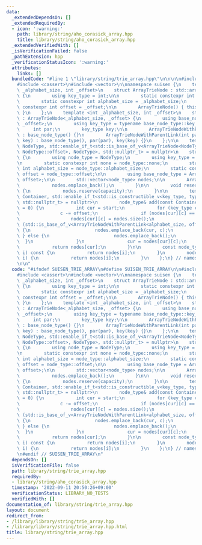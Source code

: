 ```yaml
---
data:
  _extendedDependsOn: []
  _extendedRequiredBy:
  - icon: ':warning:'
    path: library/string/aho_corasick_array.hpp
    title: library/string/aho_corasick_array.hpp
  _extendedVerifiedWith: []
  _isVerificationFailed: false
  _pathExtension: hpp
  _verificationStatusIcon: ':warning:'
  attributes:
    links: []
  bundledCode: "#line 1 \"library/string/trie_array.hpp\"\n\n\n\n#include <array>\n\
    #include <cassert>\n#include <vector>\n\nnamespace suisen {\n    template <int\
    \ _alphabet_size, int _offset>\n    struct ArrayTrieNode : std::array<int, _alphabet_size>\
    \ {\n        using key_type = int;\n\n        static constexpr int none = -1;\n\
    \        static constexpr int alphabet_size = _alphabet_size;\n        static\
    \ constexpr int offset = _offset;\n\n        ArrayTrieNode() { this->fill(none);\
    \ }\n    };\n    template <int _alphabet_size, int _offset>\n    struct ArrayTrieNodeWithParentLink\
    \ : ArrayTrieNode<_alphabet_size, _offset> {\n        using base_node_type = ArrayTrieNode<_alphabet_size,\
    \ _offset>;\n        using key_type = typename base_node_type::key_type;\n   \
    \     int par;\n        key_type key;\n\n        ArrayTrieNodeWithParentLink()\
    \ : base_node_type() {}\n        ArrayTrieNodeWithParentLink(int par, const key_type&\
    \ key) : base_node_type(), par(par), key(key) {}\n    };\n\n    template <typename\
    \ NodeType, std::enable_if_t<std::is_base_of_v<ArrayTrieNode<NodeType::alphabet_size,\
    \ NodeType::offset>, NodeType>, std::nullptr_t> = nullptr>\n    struct ArrayTrie\
    \ {\n        using node_type = NodeType;\n        using key_type = typename node_type::key_type;\n\
    \n        static constexpr int none = node_type::none;\n        static constexpr\
    \ int alphabet_size = node_type::alphabet_size;\n        static constexpr int\
    \ offset = node_type::offset;\n\n        using base_node_type = ArrayTrieNode<alphabet_size,\
    \ offset>;\n\n        std::vector<node_type> nodes;\n\n        ArrayTrie() {\n\
    \            nodes.emplace_back();\n        }\n\n        void reserve(int capacity)\
    \ {\n            nodes.reserve(capacity);\n        }\n\n        template <typename\
    \ Container, std::enable_if_t<std::is_constructible_v<key_type, typename Container::value_type>,\
    \ std::nullptr_t> = nullptr>\n        node_type& add(const Container& s, int start\
    \ = 0) {\n            int cur = start;\n            for (key_type c : s) {\n \
    \               c -= offset;\n                if (nodes[cur][c] == none) {\n \
    \                   nodes[cur][c] = nodes.size();\n                    if constexpr\
    \ (std::is_base_of_v<ArrayTrieNodeWithParentLink<alphabet_size, offset>, node_type>)\
    \ {\n                        nodes.emplace_back(cur, c);\n                   \
    \ } else {\n                        nodes.emplace_back();\n                  \
    \  }\n                }\n                cur = nodes[cur][c];\n            }\n\
    \            return nodes[cur];\n        }\n\n        const node_type& operator[](int\
    \ i) const {\n            return nodes[i];\n        }\n        node_type& operator[](int\
    \ i) {\n            return nodes[i];\n        }\n    };\n} // namespace suisen\n\
    \n\n"
  code: "#ifndef SUISEN_TRIE_ARRAY\n#define SUISEN_TRIE_ARRAY\n\n#include <array>\n\
    #include <cassert>\n#include <vector>\n\nnamespace suisen {\n    template <int\
    \ _alphabet_size, int _offset>\n    struct ArrayTrieNode : std::array<int, _alphabet_size>\
    \ {\n        using key_type = int;\n\n        static constexpr int none = -1;\n\
    \        static constexpr int alphabet_size = _alphabet_size;\n        static\
    \ constexpr int offset = _offset;\n\n        ArrayTrieNode() { this->fill(none);\
    \ }\n    };\n    template <int _alphabet_size, int _offset>\n    struct ArrayTrieNodeWithParentLink\
    \ : ArrayTrieNode<_alphabet_size, _offset> {\n        using base_node_type = ArrayTrieNode<_alphabet_size,\
    \ _offset>;\n        using key_type = typename base_node_type::key_type;\n   \
    \     int par;\n        key_type key;\n\n        ArrayTrieNodeWithParentLink()\
    \ : base_node_type() {}\n        ArrayTrieNodeWithParentLink(int par, const key_type&\
    \ key) : base_node_type(), par(par), key(key) {}\n    };\n\n    template <typename\
    \ NodeType, std::enable_if_t<std::is_base_of_v<ArrayTrieNode<NodeType::alphabet_size,\
    \ NodeType::offset>, NodeType>, std::nullptr_t> = nullptr>\n    struct ArrayTrie\
    \ {\n        using node_type = NodeType;\n        using key_type = typename node_type::key_type;\n\
    \n        static constexpr int none = node_type::none;\n        static constexpr\
    \ int alphabet_size = node_type::alphabet_size;\n        static constexpr int\
    \ offset = node_type::offset;\n\n        using base_node_type = ArrayTrieNode<alphabet_size,\
    \ offset>;\n\n        std::vector<node_type> nodes;\n\n        ArrayTrie() {\n\
    \            nodes.emplace_back();\n        }\n\n        void reserve(int capacity)\
    \ {\n            nodes.reserve(capacity);\n        }\n\n        template <typename\
    \ Container, std::enable_if_t<std::is_constructible_v<key_type, typename Container::value_type>,\
    \ std::nullptr_t> = nullptr>\n        node_type& add(const Container& s, int start\
    \ = 0) {\n            int cur = start;\n            for (key_type c : s) {\n \
    \               c -= offset;\n                if (nodes[cur][c] == none) {\n \
    \                   nodes[cur][c] = nodes.size();\n                    if constexpr\
    \ (std::is_base_of_v<ArrayTrieNodeWithParentLink<alphabet_size, offset>, node_type>)\
    \ {\n                        nodes.emplace_back(cur, c);\n                   \
    \ } else {\n                        nodes.emplace_back();\n                  \
    \  }\n                }\n                cur = nodes[cur][c];\n            }\n\
    \            return nodes[cur];\n        }\n\n        const node_type& operator[](int\
    \ i) const {\n            return nodes[i];\n        }\n        node_type& operator[](int\
    \ i) {\n            return nodes[i];\n        }\n    };\n} // namespace suisen\n\
    \n#endif // SUISEN_TRIE_ARRAY\n"
  dependsOn: []
  isVerificationFile: false
  path: library/string/trie_array.hpp
  requiredBy:
  - library/string/aho_corasick_array.hpp
  timestamp: '2022-09-11 20:50:26+09:00'
  verificationStatus: LIBRARY_NO_TESTS
  verifiedWith: []
documentation_of: library/string/trie_array.hpp
layout: document
redirect_from:
- /library/library/string/trie_array.hpp
- /library/library/string/trie_array.hpp.html
title: library/string/trie_array.hpp
---
```

